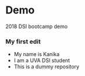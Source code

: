 # Demo
2018 DSI bootcamp demo

### My first edit
* My name is Kanika
* I am a UVA DSI student
* This is a dummy repository

